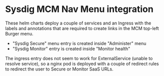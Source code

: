 # Sysdig MCM Nav Menu integration

These helm charts deploy a couple of services and an Ingress with the labels and annotations that are required to create links in the MCM top-left Burger menu.

* "Sysdig Secure" menu entry is created inside "Administer" menu
* "Sysdig Monitor" entry is created inside "Monitor health"

The ingress entry does not seem to work for ExternalService (unable to resolve service), so a nginx pod is deployed with a couple of redirect rules to redirect the user to Secure or Monitor SaaS URLs.